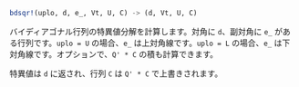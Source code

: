 ```julia
bdsqr!(uplo, d, e_, Vt, U, C) -> (d, Vt, U, C)
```

バイディアゴナル行列の特異値分解を計算します。対角に `d`、副対角に `e_` がある行列です。`uplo = U` の場合、`e_` は上対角線です。`uplo = L` の場合、`e_` は下対角線です。オプションで、`Q' * C` の積も計算できます。

特異値は `d` に返され、行列 `C` は `Q' * C` で上書きされます。
